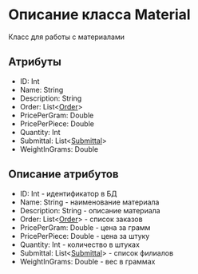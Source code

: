 # Описание класса Material
Класс для работы с материалами

## Атрибуты

* ID: Int
* Name: String
* Description: String
* Order: List<[Order](https://github.com/saramampco/oop/blob/master/docs/Order.md "Объект класса Order")>
* PricePerGram: Double
* PricePerPiece: Double
* Quantity: Int
* Submittal: List<[Submittal](https://github.com/saramampco/oop/blob/master/docs/Submittal.md "Объект класса Submittal")>
* WeightInGrams: Double

## Описание атрибутов

* ID: Int - идентификатор в БД
* Name: String - наименование материала
* Description: String - описание материала
* Order: List<[Order](https://github.com/saramampco/oop/blob/master/docs/Order.md "Объект класса Order")> - список заказов
* PricePerGram: Double - цена за грамм
* PricePerPiece: Double - цена за штуку
* Quantity: Int - количество в штуках
* Submittal: List<[Submittal](https://github.com/saramampco/oop/blob/master/docs/Submittal.md "Объект класса Submittal")> - список филиалов
* WeightInGrams: Double - вес в граммах